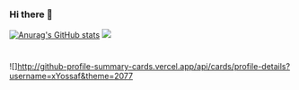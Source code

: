 ### Hi there 👋

[![Anurag's GitHub stats](https://github-readme-stats.vercel.app/api?username=xYossaf&count_private=true&show_icons=true&theme=transparent)](https://github.com/anuraghazra/github-readme-stats)
![](https://komarev.com/ghpvc/?username=xYossaf&color=blueviolet)
#
![]http://github-profile-summary-cards.vercel.app/api/cards/profile-details?username=xYossaf&theme=2077
<!--
**xYossaf/xYossaf** is a ✨ _special_ ✨ repository because its `README.md` (this file) appears on your GitHub profile.

Here are some ideas to get you started:

- 🔭 I’m currently working on ...
- 🌱 I’m currently learning ...
- 👯 I’m looking to collaborate on ...
- 🤔 I’m looking for help with ...
- 💬 Ask me about ...
- 📫 How to reach me: ...
- 😄 Pronouns: ...
- ⚡ Fun fact: ...
-->
